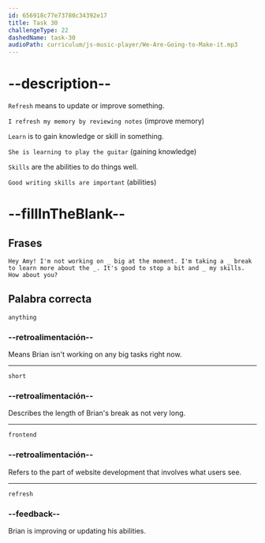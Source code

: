 ```yaml
---
id: 656918c77e73780c34392e17
title: Task 30
challengeType: 22
dashedName: task-30
audioPath: curriculum/js-music-player/We-Are-Going-to-Make-it.mp3
---
```


<!--
AUDIO REFERENCE: 
Brian: Hey Amy! I'm not working on anything big at the moment. I'm taking a short break to learn more about the frontend. It's good to stop a bit and refresh my skills. How about you?
-->

# --description--

`Refresh` means to update or improve something.

`I refresh my memory by reviewing notes` (improve memory)

`Learn` is to gain knowledge or skill in something.

`She is learning to play the guitar` (gaining knowledge)

`Skills` are the abilities to do things well.

`Good writing skills are important` (abilities)

# --fillInTheBlank--

## Frases

`Hey Amy! I'm not working on _ big at the moment. I'm taking a _ break to learn more about the _. It's good to stop a bit and _ my skills. How about you?`

## Palabra correcta

`anything`

### --retroalimentación--

Means Brian isn't working on any big tasks right now.

---

`short`

### --retroalimentación--

Describes the length of Brian's break as not very long.

---

`frontend`

### --retroalimentación--

Refers to the part of website development that involves what users see.

---

`refresh`

### --feedback--

Brian is improving or updating his abilities.
